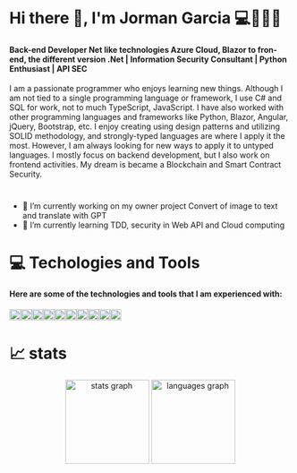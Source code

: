 
   
   #       Hi there 👋, I'm Jorman Garcia 💻🏋🏽‍♂️

#### Back-end Developer Net like technologies Azure Cloud, Blazor to fron-end, the different version .Net | Information Security Consultant | Python Enthusiast | API SEC
I am a passionate programmer who enjoys learning new things. Although I am not tied to a single programming language or framework, I use C# and SQL for work, not to much TypeScript, JavaScript. I have also worked with other programming languages and frameworks like Python, Blazor, Angular, jQuery, Bootstrap, etc. I enjoy creating using design patterns and utilizing SOLID methodology, and strongly-typed languages are where I apply it the most. However, I am always looking for new ways to apply it to untyped languages. I mostly focus on backend development, but I also work on frontend activities. My dream is became a Blockchain and Smart Contract Security.


#
- 🔭 I’m currently working on my owner project Convert of image to text and translate with GPT
- 🌱 I’m currently learning TDD, security in Web API and Cloud computing
#
# 💻 Techologies and Tools

#### Here are some of the technologies and tools that I am experienced with:
<img src='https://camo.githubusercontent.com/b6bb7e896dde004dfccd659f5c28ea8eed32363165f2ac4c34acb1d3a0caf34c/68747470733a2f2f696d672e736869656c64732e696f2f62616467652f432532332d3233393132303f7374796c653d666c61742d737175617265266c6f676f3d632d7368617270266c6f676f436f6c6f723d7768697465' alt='C#' height='20'><img src='https://camo.githubusercontent.com/3f03f25a0f27590d91398ae486995f9e024ebf5a500dbd0604e9257b58f85704/68747470733a2f2f696d672e736869656c64732e696f2f62616467652f53514c2d3032354538433f7374796c653d666c61742d737175617265266c6f676f3d6d6963726f736f66742d73716c2d736572766572266c6f676f436f6c6f723d7768697465' alt='' height='20'><img src='https://camo.githubusercontent.com/da2f6301ae95dec2ad59c096d38e28dbd0422db9c7d5a970013a977d267fd3d3/68747470733a2f2f696d672e736869656c64732e696f2f62616467652f507974686f6e2d3337373641423f7374796c653d666c61742d737175617265266c6f676f3d707974686f6e266c6f676f436f6c6f723d7768697465' alt='' height='20'><img src='https://camo.githubusercontent.com/92f91a6e72197f9306486e50b9a6f7fb9d4ad900078f39dcd4e4b6d32d6dd9a3/68747470733a2f2f696d672e736869656c64732e696f2f62616467652f2d506f737467726553514c2d3333363739313f7374796c653d666c6174266c6f676f3d706f737467726573716c266c6f676f436f6c6f723d7768697465' alt='' height='20'><img src='https://camo.githubusercontent.com/4a76ec15855e72560585c5f91e3f512b51248d70cd92b4848bf3d9e48dc0ef87/68747470733a2f2f696d672e736869656c64732e696f2f62616467652f2d2e4e45542d3531324244343f7374796c653d666c6174266c6f676f3d2e6e6574266c6f676f436f6c6f723d7768697465' alt='' height='20'><img src='https://camo.githubusercontent.com/0874c7cb51412d9cccf5762286ffbb0030f9b162c4d0c1a128b5661756ff82db/68747470733a2f2f696d672e736869656c64732e696f2f62616467652f2d4769744875622d3138313731373f7374796c653d666c6174266c6f676f3d676974687562266c6f676f436f6c6f723d7768697465' alt='' height='20'><img src='https://camo.githubusercontent.com/f7c3ee03e8c0f6b42e081dbc1d4baf4d524919bc7272ad550020871b8cd5ee98/68747470733a2f2f696d672e736869656c64732e696f2f62616467652f2d4769742d4630353033323f7374796c653d666c6174266c6f676f3d676974266c6f676f436f6c6f723d7768697465' alt='' height='20'><img src='https://camo.githubusercontent.com/fc6c3953d3e4dfe8d89c2ac2c93d6bbaa26546f5f630e90177eb82118e327518/68747470733a2f2f696d672e736869656c64732e696f2f62616467652f4f532d57696e646f77732d696e666f726d6174696f6e616c3f7374796c653d666c61742d737175617265266c6f676f3d77696e646f7773266c6f676f436f6c6f723d776869746526636f6c6f723d326262633861' alt='' height='20'><img src='https://camo.githubusercontent.com/c67dbe9a95f4fe3a74adb4efd7c6e60816210365bf93719f18c1dc2e7cb9b465/68747470733a2f2f696d672e736869656c64732e696f2f62616467652f456469746f722d56697375616c25323053747564696f253230436f64652d696e666f726d6174696f6e616c3f7374796c653d666c61742d737175617265266c6f676f3d76697375616c2d73747564696f2d636f6465266c6f676f436f6c6f723d776869746526636f6c6f723d326262633861' alt='' height='20'><img src='https://camo.githubusercontent.com/f346797a7c1b230be42577843738234479592f2b368d1c1bd3d5ab71bf91aec3/68747470733a2f2f696d672e736869656c64732e696f2f62616467652f416e67756c61722d4444303033313f7374796c653d666c61742d737175617265266c6f676f3d616e67756c6172266c6f676f436f6c6f723d7768697465' alt='' height='20'>
# 📈 stats 
<div align="center">
  <img src="https://github-readme-stats.vercel.app/api?username=Jorsg&hide_title=false&hide_rank=false&show_icons=true&include_all_commits=true&count_private=true&disable_animations=false&theme=dracula&locale=en&hide_border=false&order=1" height="150" alt="stats graph"  />
  <img src="https://github-readme-stats.vercel.app/api/top-langs?username=Jorsg&locale=en&hide_title=false&layout=compact&card_width=320&langs_count=5&theme=dracula&hide_border=false&order=2" height="150" alt="languages graph"  />
</div>

###








